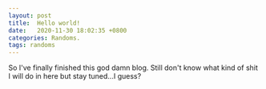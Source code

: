 ```yaml
---
layout: post
title:  Hello world!
date:   2020-11-30 18:02:35 +0800
categories: Randoms.
tags: randoms
---
```

So I've finally finished this god damn blog. Still don't know what kind of shit I will do in here but stay tuned...I guess?